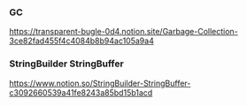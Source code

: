 ### GC
https://transparent-bugle-0d4.notion.site/Garbage-Collection-3ce82fad455f4c4084b8b94ac105a9a4


### StringBuilder StringBuffer
https://www.notion.so/StringBuilder-StringBuffer-c3092660539a41fe8243a85bd15b1acd
